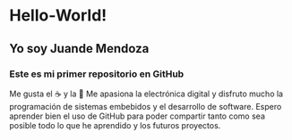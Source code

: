 # Hello-World!
## Yo soy Juande Mendoza

### Este es mi primer repositorio en GitHub

Me gusta el ☕ y la 🎵
Me apasiona la electrónica digital y disfruto mucho la programación de sistemas embebidos y el desarrollo de software.
Espero aprender bien el uso de GitHub para poder compartir tanto como sea posible todo lo que he aprendido y los futuros proyectos.

